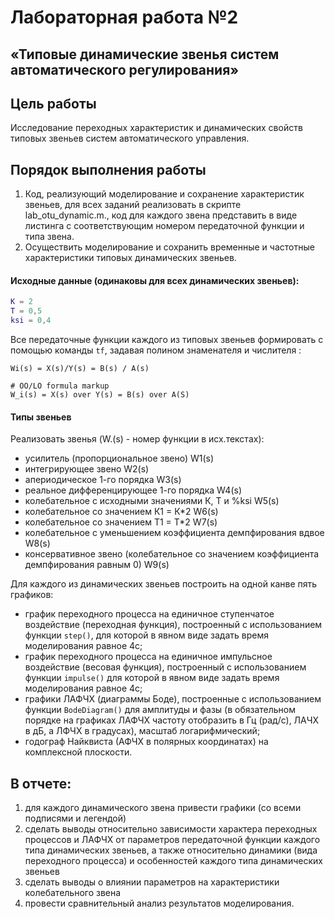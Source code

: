 # Лабораторная работа №2
## «Типовые динамические звенья систем автоматического регулирования»

## Цель работы
Исследование переходных характеристик и  динамических свойств типовых звеньев систем автоматического управления.
## Порядок выполнения работы

1. Код, реализующий моделирование  и сохранение характеристик звеньев, для всех заданий реализовать в скрипте lab_otu_dynamic.m., код для каждого звена представить в виде листинга с соответствующим номером передаточной функции и типа звена.
2. Осуществить моделирование и сохранить временные и частотные характеристики  типовых динамических звеньев.


#### Исходные данные (одинаковы для всех динамических звеньев):
```matlab
K = 2
T = 0,5
ksi = 0,4
```
Все передаточные функции каждого из типовых звеньев формировать с помощью команды `tf`, задавая полином знаменателя и числителя :
```
Wi(s) = Х(s)/Y(s) = B(s) / A(s)

# OO/LO formula markup
W_i(s) = X(s) over Y(s) = B(s) over A(S)
```

#### Типы звеньев
Реализовать звенья (W.(s) - номер функции в исх.текстах):

- усилитель (пропорциональное звено) W1(s)
- интегрирующее звено W2(s)
- апериодическое 1-го порядка W3(s)
- реальное дифференцирующее 1-го порядка W4(s)
- колебательное с исходными  значениями К, T и %ksi W5(s)
- колебательное со значением К1 = К*2 W6(s)
- колебательное со значением Т1 = Т*2 W7(s)
- колебательное с уменьшением коэффициента демпфирования вдвое W8(s)
- консервативное звено (колебательное со значением коэффициента демпфирования равным 0) W9(s)

Для каждого из динамических звеньев построить на одной канве пять графиков:

- график переходного процесса на единичное ступенчатое воздействие (переходная функция), построенный с использованием функции `step()`, для которой в явном виде задать время моделирования равное 4с;
- график переходного процесса на единичное импульсное воздействие (весовая функция), построенный с использованием функции `impulse()` для которой в явном виде задать время моделирования равное 4с;
- графики ЛАФЧХ (диаграммы Боде), построенные с использованием функции `BodeDiagram()` для амплитуды и фазы (в обязательном порядке на графиках ЛАФЧХ частоту отобразить в Гц (рад/с), ЛАЧХ в дБ, а ЛФЧХ в градусах), масштаб логарифмический;
- годограф Найквиста (АФЧХ в полярных координатах) на комплексной плоскости.

## В отчете:

1. для каждого динамического звена привести графики (со всеми подписями и легендой)
2. сделать выводы относительно зависимости характера переходных процессов и ЛАФЧХ от параметров передаточной функции каждого типа динамических звеньев, а также относительно динамики (вида переходного процесса) и особенностей каждого типа динамических звеньев
3. сделать выводы о влиянии параметров на характеристики колебательного звена
4. провести сравнительный анализ результатов моделирования.
